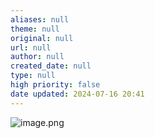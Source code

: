 ```yaml
---
aliases: null
theme: null
original: null
url: null
author: null
created_date: null
type: null
high priority: false
date updated: 2024-07-16 20:41
---
```


![image.png](https://cdn.jsdelivr.net/gh/duanbiao2000/BlogGallery@main/picture/20240630141106.png)
